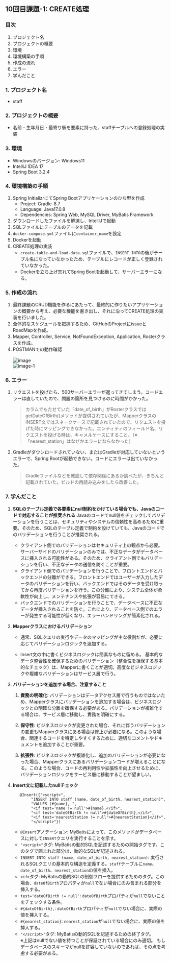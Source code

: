 
## 10回目課題-1: CREATE処理

### 目次
1. プロジェクト名
2. プロジェクトの概要
3. 環境
4. 環境構築の手順
5. 作成の流れ
6. エラー
7. 学んだこと

### 1. プロジェクト名
- staff

### 2. プロジェクトの概要
- 名前・生年月日・最寄り駅を要素に持った、staffテーブルへの登録処理の実装

### 3. 環境
- Windowsのバージョン: Windows11
- IntelliJ IDEA 17
- Spring Boot 3.2.4

### 4. 環境構築の手順
1. Spring InitializrにてSpring Bootアプリケーションのひな型を作成
    - Project: Gradle-8.7
    - Language: Java17.0.8
    - Dependencies: Spring Web, MySQL Driver, MyBatis Framework
2. ダウンロードしたファイルを解凍し、IntelliJで起動
3. SQLファイルにテーブルのデータを記載
4. `docker-compose.yml`ファイルに`container_name`を設定
5. Dockerを起動
6. CREATE処理の実装
    - `create-table-and-load-data.sql`ファイルで、`INSERT INTO`の後がテーブル名になっていなかったため、テーブルにレコードが正しく登録されていなかった。
    - Dockerを立ち上げ忘れてSpring Bootを起動して、サーバーエラーになる。

### 5. 作成の流れ
1. 最終課題のCRUD機能を作るにあたって、最終的に作りたいアプリケーションの概要から考え、必要な機能を書き出し、それに沿ってCREATE処理の実装を行いました。
2. 全体的なスケジュールを把握するため、GitHubのProjectにissueとRoadMapを作成。
3. Mapper, Controller, Service, NotFoundException, Application, Rosterクラスを作成。
4. POSTMANでの動作確認   
   <br>![image](https://github.com/hiro903/Kadai10/assets/145466271/c7699188-6418-4439-a386-c21a2fa97bad)
   <br>    ![image-1](https://github.com/hiro903/Kadai10/assets/145466271/0db63fcf-47c4-472e-858e-46cc56f66221)

### 6. エラー
1. リクエストを投げたら、500サーバーエラーが返ってきてしまう。コードエラーは直していたので、問題の箇所を見つけるのに時間がかかった。
   >カラムでもたせていた「date_of_birth」がRosterクラスではgetDateOfBirth()メソッドが提供されていたが、MapperクラスのINSERT文ではスネークケースで記載されていたので、リクエストを投げた時にマッピングできなかった。エンティティのフィールド名、リクエストを投げる時は、キャメルケースにすること。（※「nearest_station」はなぜかエラーにならなかった）

3. Gradleがダウンロードされていない、またはGradleが対応していないというエラーで、Spring Bootが起動できない。コードにエラーは出ていなかった。
   >Gradleファイルなどを確認して依存関係にあるか調べたが、きちんと記載されていた。ビルドの再読み込みをしたら改善した。

### 7. 学んだこと
1. **SQLのテーブル定義で各要素にnull制約をかけている場合でも、Javaのコードで対応することが推奨される**
   Javaのコードでnull値をチェックしてバリデーションを行うことは、セキュリティやシステムの信頼性を高めるために重要。そのため、SQLのテーブル定義で制約を設けていても、Javaのコードでのバリデーションを行うことが推奨される。
   <br>
    - クライアント側でのバリデーションはセキュリティ上の観点から必要。サーバーサイドのバリデーションのみでは、不正なデータがデータベースに挿入される可能性がある。そのため、クライアント側でもバリデーションを行い、不正なデータの送信を防ぐことが重要。
      <br>
    - クライアント側でのバリデーションを行うことで、フロントエンドとバックエンドの分離ができる。フロントエンドではユーザーが入力したデータのバリデーションを行い、バックエンドではそのデータを受け取ってから再度バリデーションを行う。この分離により、システム全体が柔軟性が向上し、メンテナンスや拡張が容易にできる。
      <br>
    - バックエンドでのバリデーションを行うことで、データベースに不正なデータが挿入されることを防ぐ。これにより、データベース側でのエラーが発生する可能性が低くなり、エラーハンドリングが簡素化される。

2. **Mapperクラスにおけるバリデーション**
    - 通常、SQLクエリの実行やデータのマッピングが主な役割だが、必要に応じてバリデーションロジックを追加する。

    - Insert文の中に書くビジネスロジックは簡素なものに留める。
      基本的なデータ整合性を確保するためのバリデーション（整合性を担保する基本的なチェック）は、Mapperに書くことが適切。高度なビジネスロジックや複雑なバリデーションはサービス層で行う。

3. **バリデーションを追加する場合、注意すること**
    1. **責務の明確化**:
       バリデーションはデータアクセス層で行うものではないため、Mapperクラスにバリデーションを追加する場合は、ビジネスロジックとの明確な分離を確保する必要がある。バリデーションが複雑化する場合は、サービス層に移動し、責務を明確にする。

    2.  **保守性**:
        ビジネスロジックが変更された場合、それに伴うバリデーションの変更もMapperクラスにある場合は修正が必要になる。このような場合、関連するコードを特定しやすくするために、適切なコメントやドキュメントを追加することが重要。

    3.  **拡張性**:
        ビジネスロジックが複雑化し、追加のバリデーションが必要になった場合、Mapperクラスにあるバリデーションコードが増えることになる。このような場合、コードの再利用性や拡張性を向上させるために、バリデーションロジックをサービス層に移動することが望ましい。

4. **Insert文に記載したnullチェック**
      ```java:
         @Insert({"<script>",
              "INSERT INTO staff (name, date_of_birth, nearest_station)",
              "VALUES (#{name}, ",
              "<if test='name != null'>#{name},</if>",
              "<if test='dateOfBirth != null'>#{dateOfBirth},</if>",
              "<if test='nearestStation != null'>#{nearestStation}</if>",
              "</script>"})
   ```
    - `@Insert`アノテーション:
      MyBatisによって、このメソッドがデータベースに対して`INSERT`クエリを実行することを示す。
    -   `"<script>"`タグ:
        MyBatisの動的SQLを記述するための開始タグです。このタグで囲まれた部分は、動的なSQLが記述される。
    -   `INSERT INTO staff (name, date_of_birth, nearest_station)`:
        実行されるSQLクエリの基本的な構造を定義する。`staff`テーブルに`name`、`date_of_birth`、`nearest_station`の値を挿入。
    -   `<if>`タグ:
        MyBatisの動的SQLの制御フローを提供するためのタグ。この場合、`dateOfBirth`プロパティが`null`でない場合にのみ含まれる部分を挿入する。
    -   `test='dateOfBirth != null'`:
        `dateOfBirth`プロパティが`null`でないことをチェックする条件。
    -   `#{dateOfBirth},`:
        `dateOfBirth`プロパティが`null`でない場合に、実際の値を挿入する。
    -   `#{nearest_station}`:
        `nearest_station`が`null`でない場合に、実際の値を挿入する。
    -   `"</script>"`タグ:
MyBatisの動的SQLを記述するための終了タグ。
<br> ※上記はnullでない値を持つことが保証されている場合にのみ適切。
もしデータベースのスキーマがnullを許容していないのであれば、その点を考慮する必要がある。
